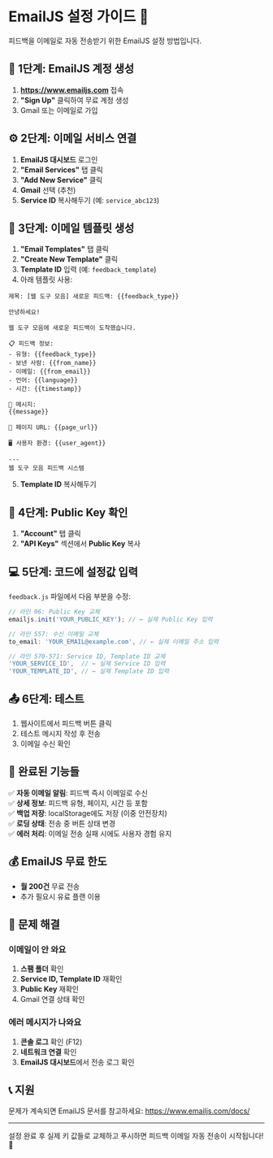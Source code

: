 # EmailJS 설정 가이드 📧

피드백을 이메일로 자동 전송받기 위한 EmailJS 설정 방법입니다.

## 🔧 1단계: EmailJS 계정 생성

1. **https://www.emailjs.com** 접속
2. **"Sign Up"** 클릭하여 무료 계정 생성
3. Gmail 또는 이메일로 가입

## ⚙️ 2단계: 이메일 서비스 연결

1. **EmailJS 대시보드** 로그인
2. **"Email Services"** 탭 클릭
3. **"Add New Service"** 클릭
4. **Gmail** 선택 (추천)
5. **Service ID** 복사해두기 (예: `service_abc123`)

## 📝 3단계: 이메일 템플릿 생성

1. **"Email Templates"** 탭 클릭
2. **"Create New Template"** 클릭
3. **Template ID** 입력 (예: `feedback_template`)
4. 아래 템플릿 사용:

```
제목: [웹 도구 모음] 새로운 피드백: {{feedback_type}}

안녕하세요!

웹 도구 모음에 새로운 피드백이 도착했습니다.

📋 피드백 정보:
- 유형: {{feedback_type}}
- 보낸 사람: {{from_name}}
- 이메일: {{from_email}}
- 언어: {{language}}
- 시간: {{timestamp}}

💬 메시지:
{{message}}

🔗 페이지 URL: {{page_url}}

🖥️ 사용자 환경: {{user_agent}}

---
웹 도구 모음 피드백 시스템
```

5. **Template ID** 복사해두기

## 🔑 4단계: Public Key 확인

1. **"Account"** 탭 클릭
2. **"API Keys"** 섹션에서 **Public Key** 복사

## 💻 5단계: 코드에 설정값 입력

`feedback.js` 파일에서 다음 부분을 수정:

```javascript
// 라인 96: Public Key 교체
emailjs.init('YOUR_PUBLIC_KEY'); // ← 실제 Public Key 입력

// 라인 557: 수신 이메일 교체  
to_email: 'YOUR_EMAIL@example.com', // ← 실제 이메일 주소 입력

// 라인 570-571: Service ID, Template ID 교체
'YOUR_SERVICE_ID',  // ← 실제 Service ID 입력
'YOUR_TEMPLATE_ID', // ← 실제 Template ID 입력
```

## 📤 6단계: 테스트

1. 웹사이트에서 피드백 버튼 클릭
2. 테스트 메시지 작성 후 전송
3. 이메일 수신 확인

## 🎯 완료된 기능들

✅ **자동 이메일 알림**: 피드백 즉시 이메일로 수신  
✅ **상세 정보**: 피드백 유형, 페이지, 시간 등 포함  
✅ **백업 저장**: localStorage에도 저장 (이중 안전장치)  
✅ **로딩 상태**: 전송 중 버튼 상태 변경  
✅ **에러 처리**: 이메일 전송 실패 시에도 사용자 경험 유지  

## 💰 EmailJS 무료 한도

- **월 200건** 무료 전송
- 추가 필요시 유료 플랜 이용

## 🔧 문제 해결

### 이메일이 안 와요
1. **스팸 폴더** 확인
2. **Service ID, Template ID** 재확인
3. **Public Key** 재확인
4. Gmail 연결 상태 확인

### 에러 메시지가 나와요
1. **콘솔 로그** 확인 (F12)
2. **네트워크 연결** 확인
3. **EmailJS 대시보드**에서 전송 로그 확인

## 📞 지원

문제가 계속되면 EmailJS 문서를 참고하세요:
https://www.emailjs.com/docs/

---

설정 완료 후 실제 키 값들로 교체하고 푸시하면 피드백 이메일 자동 전송이 시작됩니다! 🚀